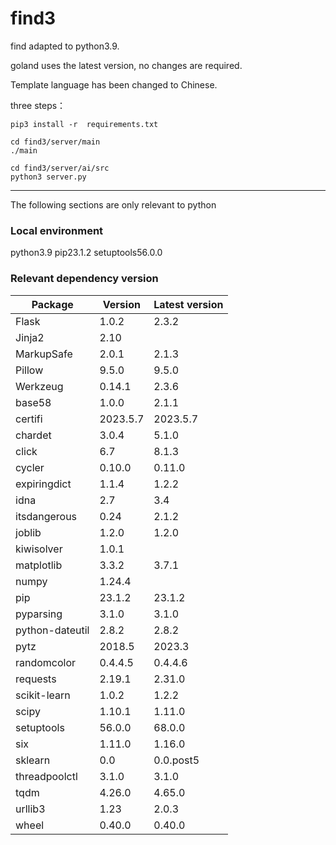 # find3
find adapted to python3.9.

goland uses the latest version, no changes are required.

Template language has been changed to Chinese.

three steps：
```shell
pip3 install -r  requirements.txt
```
```shell
cd find3/server/main
./main
```
```shell
cd find3/server/ai/src
python3 server.py
```

---
The following sections are only relevant to python

### Local environment

python3.9
pip23.1.2
setuptools56.0.0

### Relevant dependency version
| Package | Version | Latest version |
|---------|---------|--------------|
|Flask|1.0.2|2.3.2|
|Jinja2|2.10| |
|MarkupSafe|2.0.1|2.1.3|
|Pillow|9.5.0|9.5.0|
|Werkzeug|0.14.1|2.3.6|
|base58|1.0.0|2.1.1|
|certifi|2023.5.7|2023.5.7|
|chardet|3.0.4|5.1.0|
|click|6.7|8.1.3|
|cycler|0.10.0|0.11.0|
|expiringdict|1.1.4|1.2.2|
|idna|2.7|3.4|
|itsdangerous|0.24|2.1.2|
|joblib|1.2.0|1.2.0|
|kiwisolver|1.0.1|
|matplotlib|3.3.2|3.7.1|
|numpy|1.24.4|
|pip|23.1.2|23.1.2|
|pyparsing|3.1.0|3.1.0|
|python-dateutil|2.8.2|2.8.2|
|pytz|2018.5|2023.3|
|randomcolor|0.4.4.5|0.4.4.6|
|requests|2.19.1|2.31.0|
|scikit-learn|1.0.2|1.2.2|
|scipy|1.10.1|1.11.0|
|setuptools|56.0.0|68.0.0|
|six|1.11.0|1.16.0|
|sklearn|0.0|0.0.post5|
|threadpoolctl|3.1.0|3.1.0|
|tqdm|4.26.0|4.65.0|
|urllib3|1.23|2.0.3|
|wheel|0.40.0|0.40.0|
